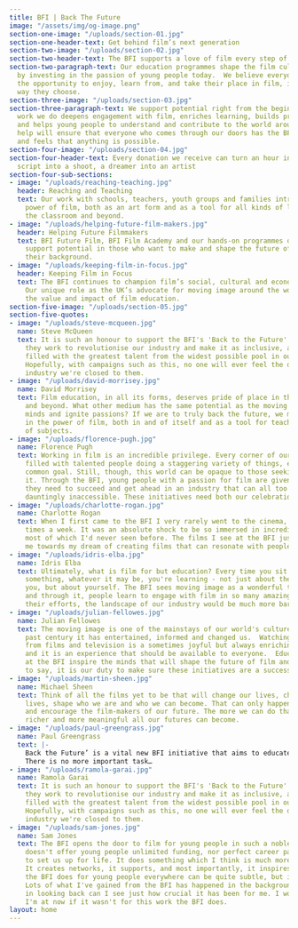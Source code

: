 ```yaml
---
title: BFI | Back The Future
image: "/assets/img/og-image.png"
section-one-image: "/uploads/section-01.jpg"
section-one-header-text: Get behind film’s next generation
section-two-image: "/uploads/section-02.jpg"
section-two-header-text: The BFI supports a love of film every step of the way
section-two-paragraph-text: Our education programmes shape the film culture of tomorrow
  by investing in the passion of young people today.  We believe everyone deserves
  the opportunity to enjoy, learn from, and take their place in film, in whatever
  way they choose.
section-three-image: "/uploads/section-03.jpg"
section-three-paragraph-text: We support potential right from the beginning.  The
  work we do deepens engagement with film, enriches learning, builds practical skills,
  and helps young people to understand and contribute to the world around them. Your
  help will ensure that everyone who comes through our doors has the BFI behind them,
  and feels that anything is possible.
section-four-image: "/uploads/section-04.jpg"
section-four-header-text: Every donation we receive can turn an hour into a day, a
  script into a shoot, a dreamer into an artist
section-four-sub-sections:
- image: "/uploads/reaching-teaching.jpg"
  header: Reaching and Teaching
  text: Our work with schools, teachers, youth groups and families introduces the
    power of film, both as an art form and as a tool for all kinds of learning, in
    the classroom and beyond.
- image: "/uploads/helping-future-film-makers.jpg"
  header: Helping Future Filmmakers
  text: BFI Future Film, BFI Film Academy and our hands-on programmes discover and
    support potential in those who want to make and shape the future of film, whatever
    their background.
- image: "/uploads/keeping-film-in-focus.jpg"
  header: Keeping Film in Focus
  text: The BFI continues to champion film’s social, cultural and economic importance.
    Our unique role as the UK’s advocate for moving image around the world underpins
    the value and impact of film education.
section-five-image: "/uploads/section-05.jpg"
section-five-quotes:
- image: "/uploads/steve-mcqueen.jpg"
  name: Steve McQueen
  text: It is such an honour to support the BFI's 'Back to the Future' campaign as
    they work to revolutionise our industry and make it as inclusive, accessible and
    filled with the greatest talent from the widest possible pool in our society.
    Hopefully, with campaigns such as this, no one will ever feel the doors to our
    industry we're closed to them.
- image: "/uploads/david-morrisey.jpg"
  name: David Morrisey
  text: Film education, in all its forms, deserves pride of place in the classroom
    and beyond. What other medium has the same potential as the moving image to inspire
    minds and ignite passions? If we are to truly back the future, we must have faith
    in the power of film, both in and of itself and as a tool for teaching all manner
    of subjects.
- image: "/uploads/florence-pugh.jpg"
  name: Florence Pugh
  text: Working in film is an incredible privilege. Every corner of our industry is
    filled with talented people doing a staggering variety of things, each with a
    common goal. Still, though, this world can be opaque to those seeking to enter
    it. Through the BFI, young people with a passion for film are given the tools
    they need to succeed and get ahead in an industry that can all too often seem
    dauntingly inaccessible. These initiatives need both our celebration and our support.
- image: "/uploads/charlotte-rogan.jpg"
  name: Charlotte Rogan
  text: When I first came to the BFI I very rarely went to the cinema, now I go 2/3
    times a week. It was an absolute shock to be so immersed in incredible films,
    most of which I'd never seen before. The films I see at the BFI just further pushes
    me towards my dream of creating films that can resonate with people.
- image: "/uploads/idris-elba.jpg"
  name: Idris Elba
  text: Ultimately, what is film for but education? Every time you sit down to watch
    something, whatever it may be, you're learning - not just about the world around
    you, but about yourself. The BFI sees moving image as a wonderful tool for self-expression,
    and through it, people learn to engage with film in so many amazing ways. Without
    their efforts, the landscape of our industry would be much more barren.
- image: "/uploads/julian-fellowes.jpg"
  name: Julian Fellowes
  text: The moving image is one of the mainstays of our world's culture.  Over the
    past century it has entertained, informed and changed us.  Watching and learning
    from films and television is a sometimes joyful but always enriching experience,
    and it is an experience that should be available to everyone.  Education programmes
    at the BFI inspire the minds that will shape the future of film and, needless
    to say, it is our duty to make sure these initiatives are a success.
- image: "/uploads/martin-sheen.jpg"
  name: Michael Sheen
  text: Think of all the films yet to be that will change our lives, change our children's
    lives, shape who we are and who we can become. That can only happen if we support
    and encourage the film-makers of our future. The more we can do that now, the
    richer and more meaningful all our futures can become.
- image: "/uploads/paul-greengrass.jpg"
  name: Paul Greengrass
  text: |-
    Back the Future’ is a vital new BFI initiative that aims to educate and nurture tomorrow’s film makers. If we are to build tomorrow's accessible and diverse film community, it's vital that we find and encourage new talent from all backgrounds and in every part of our country, and give them the best possible platform from which to tell their stories. These film makers of the future will help guide us in the years ahead, telling us stories of who we were, are and are to become.
    There is no more important task…
- image: "/uploads/ramola-garai.jpg"
  name: Ramola Garai
  text: It is such an honour to support the BFI's 'Back to the Future' campaign as
    they work to revolutionise our industry and make it as inclusive, accessible and
    filled with the greatest talent from the widest possible pool in our society.
    Hopefully, with campaigns such as this, no one will ever feel the doors to our
    industry we're closed to them.
- image: "/uploads/sam-jones.jpg"
  name: Sam Jones
  text: The BFI opens the door to film for young people in such a noble way. The BFI
    doesn't offer young people unlimited funding, nor perfect career paths designed
    to set us up for life. It does something which I think is much more valuable.
    It creates networks, it supports, and most importantly, it inspires. The work
    the BFI does for young people everywhere can be quite subtle, but it's so right.
    Lots of what I've gained from the BFI has happened in the background and so only
    in looking back can I see just how crucial it has been for me. I wouldn't be where
    I'm at now if it wasn't for this work the BFI does.
layout: home
---
```


